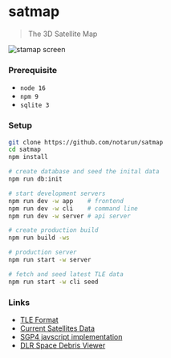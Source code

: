 # satmap

> The 3D Satellite Map

![stamap screen](https://github.com/notarun/satmap/blob/master/.github/screen.jpg?raw=true)

### Prerequisite

- `node 16`
- `npm 9`
- `sqlite 3`

### Setup

```bash
git clone https://github.com/notarun/satmap
cd satmap
npm install

# create database and seed the inital data
npm run db:init

# start development servers
npm run dev -w app    # frontend
npm run dev -w cli    # command line
npm run dev -w server # api server

# create production build
npm run build -ws

# production server
npm run start -w server

# fetch and seed latest TLE data
npm run start -w cli seed
```

### Links
- [TLE Format](https://celestrak.org/NORAD/documentation/tle-fmt.php)
- [Current Satellites Data](https://celestrak.org/NORAD/elements/)
- [SGP4 javscript implementation](https://github.com/shashwatak/satellite-js)
- [DLR Space Debris Viewer](https://www.dlr.de/sc/en/desktopdefault.aspx/tabid-12766/22301_read-51854/)
